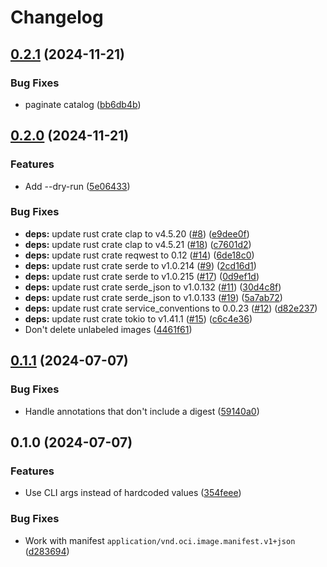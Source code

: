 # Changelog

## [0.2.1](https://github.com/philipcristiano/docker-registry-cleaner/compare/v0.2.0...v0.2.1) (2024-11-21)


### Bug Fixes

* paginate catalog ([bb6db4b](https://github.com/philipcristiano/docker-registry-cleaner/commit/bb6db4babf97612de60875165c87c409519f7e56))

## [0.2.0](https://github.com/philipcristiano/docker-registry-cleaner/compare/v0.1.1...v0.2.0) (2024-11-21)


### Features

* Add --dry-run ([5e06433](https://github.com/philipcristiano/docker-registry-cleaner/commit/5e06433ae8dfe1be9ed84c0431b5fb658680ec0c))


### Bug Fixes

* **deps:** update rust crate clap to v4.5.20 ([#8](https://github.com/philipcristiano/docker-registry-cleaner/issues/8)) ([e9dee0f](https://github.com/philipcristiano/docker-registry-cleaner/commit/e9dee0f4b1dd98648fc3773dcb5ad088f8c03f72))
* **deps:** update rust crate clap to v4.5.21 ([#18](https://github.com/philipcristiano/docker-registry-cleaner/issues/18)) ([c7601d2](https://github.com/philipcristiano/docker-registry-cleaner/commit/c7601d2ec42b591300d43fde70e2cf9394040276))
* **deps:** update rust crate reqwest to 0.12 ([#14](https://github.com/philipcristiano/docker-registry-cleaner/issues/14)) ([6de18c0](https://github.com/philipcristiano/docker-registry-cleaner/commit/6de18c02d1ac22d4267d5b5cdc6c60c2591385fb))
* **deps:** update rust crate serde to v1.0.214 ([#9](https://github.com/philipcristiano/docker-registry-cleaner/issues/9)) ([2cd16d1](https://github.com/philipcristiano/docker-registry-cleaner/commit/2cd16d107ad50ee407ae467644871923cc382135))
* **deps:** update rust crate serde to v1.0.215 ([#17](https://github.com/philipcristiano/docker-registry-cleaner/issues/17)) ([0d9ef1d](https://github.com/philipcristiano/docker-registry-cleaner/commit/0d9ef1d9731b4aa59312090b0a80bee414ab3fd4))
* **deps:** update rust crate serde_json to v1.0.132 ([#11](https://github.com/philipcristiano/docker-registry-cleaner/issues/11)) ([30d4c8f](https://github.com/philipcristiano/docker-registry-cleaner/commit/30d4c8f2fdc9da8f56ffc9f8e00fdb6dca9aaec9))
* **deps:** update rust crate serde_json to v1.0.133 ([#19](https://github.com/philipcristiano/docker-registry-cleaner/issues/19)) ([5a7ab72](https://github.com/philipcristiano/docker-registry-cleaner/commit/5a7ab7212984cc769580b344f152bd559a958c57))
* **deps:** update rust crate service_conventions to 0.0.23 ([#12](https://github.com/philipcristiano/docker-registry-cleaner/issues/12)) ([d82e237](https://github.com/philipcristiano/docker-registry-cleaner/commit/d82e23723b30c9f797ba54d3ce3e3fdee3e03ed6))
* **deps:** update rust crate tokio to v1.41.1 ([#15](https://github.com/philipcristiano/docker-registry-cleaner/issues/15)) ([c6c4e36](https://github.com/philipcristiano/docker-registry-cleaner/commit/c6c4e36eae7b42756bfb2c0adc61da74098c941b))
* Don't delete unlabeled images ([4461f61](https://github.com/philipcristiano/docker-registry-cleaner/commit/4461f61963f82ff372a27fe803d100ba9d283fc7))

## [0.1.1](https://github.com/philipcristiano/docker-registry-cleaner/compare/v0.1.0...v0.1.1) (2024-07-07)


### Bug Fixes

* Handle annotations that don't include a digest ([59140a0](https://github.com/philipcristiano/docker-registry-cleaner/commit/59140a00e3d040919ec6896e665352933cb6c0de))

## 0.1.0 (2024-07-07)


### Features

* Use CLI args instead of hardcoded values ([354feee](https://github.com/philipcristiano/docker-registry-cleaner/commit/354feee33377f41798da50a710e2aaa179f02de3))


### Bug Fixes

* Work with manifest `application/vnd.oci.image.manifest.v1+json` ([d283694](https://github.com/philipcristiano/docker-registry-cleaner/commit/d283694b1e0533cf08da3620b033dd95658eb6e4))

